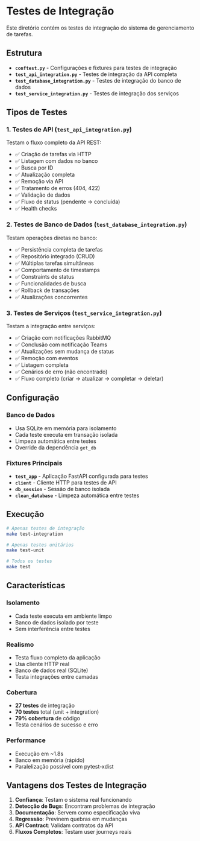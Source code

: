 # Testes de Integração

Este diretório contém os testes de integração do sistema de gerenciamento de tarefas.

## Estrutura

- **`conftest.py`** - Configurações e fixtures para testes de integração
- **`test_api_integration.py`** - Testes de integração da API completa
- **`test_database_integration.py`** - Testes de integração do banco de dados
- **`test_service_integration.py`** - Testes de integração dos serviços

## Tipos de Testes

### 1. Testes de API (`test_api_integration.py`)

Testam o fluxo completo da API REST:

- ✅ Criação de tarefas via HTTP
- ✅ Listagem com dados no banco
- ✅ Busca por ID
- ✅ Atualização completa
- ✅ Remoção via API
- ✅ Tratamento de erros (404, 422)
- ✅ Validação de dados
- ✅ Fluxo de status (pendente → concluída)
- ✅ Health checks

### 2. Testes de Banco de Dados (`test_database_integration.py`)

Testam operações diretas no banco:

- ✅ Persistência completa de tarefas
- ✅ Repositório integrado (CRUD)
- ✅ Múltiplas tarefas simultâneas
- ✅ Comportamento de timestamps
- ✅ Constraints de status
- ✅ Funcionalidades de busca
- ✅ Rollback de transações
- ✅ Atualizações concorrentes

### 3. Testes de Serviços (`test_service_integration.py`)

Testam a integração entre serviços:

- ✅ Criação com notificações RabbitMQ
- ✅ Conclusão com notificação Teams
- ✅ Atualizações sem mudança de status
- ✅ Remoção com eventos
- ✅ Listagem completa
- ✅ Cenários de erro (não encontrado)
- ✅ Fluxo completo (criar → atualizar → completar → deletar)

## Configuração

### Banco de Dados

- Usa SQLite em memória para isolamento
- Cada teste executa em transação isolada
- Limpeza automática entre testes
- Override da dependência `get_db`

### Fixtures Principais

- **`test_app`** - Aplicação FastAPI configurada para testes
- **`client`** - Cliente HTTP para testes de API
- **`db_session`** - Sessão de banco isolada
- **`clean_database`** - Limpeza automática entre testes

## Execução

```bash
# Apenas testes de integração
make test-integration

# Apenas testes unitários
make test-unit

# Todos os testes
make test
```

## Características

### Isolamento

- Cada teste executa em ambiente limpo
- Banco de dados isolado por teste
- Sem interferência entre testes

### Realismo

- Testa fluxo completo da aplicação
- Usa cliente HTTP real
- Banco de dados real (SQLite)
- Testa integrações entre camadas

### Cobertura

- **27 testes** de integração
- **70 testes** total (unit + integration)
- **79% cobertura** de código
- Testa cenários de sucesso e erro

### Performance

- Execução em ~1.8s
- Banco em memória (rápido)
- Paralelização possível com pytest-xdist

## Vantagens dos Testes de Integração

1. **Confiança**: Testam o sistema real funcionando
2. **Detecção de Bugs**: Encontram problemas de integração
3. **Documentação**: Servem como especificação viva
4. **Regressão**: Previnem quebras em mudanças
5. **API Contract**: Validam contratos da API
6. **Fluxos Completos**: Testam user journeys reais
